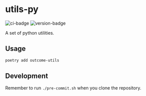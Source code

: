 # utils-py
![ci-badge](https://github.com/outcome-co/utils-py/workflows/Release/badge.svg?branch=v4.2.1) ![version-badge](https://img.shields.io/badge/version-4.2.1-brightgreen)

A set of python utilities.

## Usage

```sh
poetry add outcome-utils
```

## Development

Remember to run `./pre-commit.sh` when you clone the repository.
